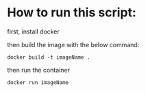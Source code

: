 # How to run this script:

first, install docker

then build the image with the below command:

`docker build -t imageName .`

then run the container

`docker run imageName`


    
